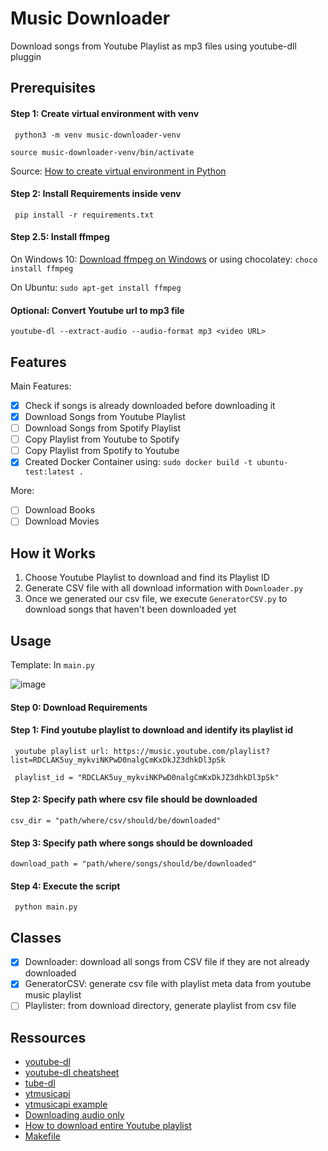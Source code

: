 # Music Downloader

Download songs from Youtube Playlist as mp3 files using youtube-dll pluggin

## Prerequisites

#### Step 1: Create virtual environment with venv

`` python3 -m venv music-downloader-venv``

`` source music-downloader-venv/bin/activate ``

Source: [How to create virtual environment in Python](https://linuxize.com/post/how-to-create-python-virtual-environments-on-ubuntu-18-04/)

#### Step 2: Install Requirements inside venv

`` pip install -r requirements.txt``

#### Step 2.5: Install ffmpeg

On Windows 10: [Download ffmpeg on Windows](https://www.wikihow.com/Install-FFmpeg-on-Windows)
or using chocolatey: ``choco install ffmpeg``

On Ubuntu: ``sudo apt-get install ffmpeg``


#### Optional: Convert Youtube url to mp3 file

`` youtube-dl --extract-audio --audio-format mp3 <video URL> ``




## Features

Main Features:
- [X] Check if songs is already downloaded before downloading it
- [X] Download Songs from Youtube Playlist
- [ ] Download Songs from Spotify Playlist
- [ ] Copy Playlist from Youtube to Spotify
- [ ] Copy Playlist from Spotify to Youtube
- [X] Created Docker Container using: `sudo docker build -t ubuntu-test:latest .`

More:
- [ ] Download Books
- [ ] Download Movies

## How it Works

1. Choose Youtube Playlist to download and find its Playlist ID
2. Generate CSV file with all download information with ``Downloader.py``
3. Once we generated our csv file, we execute ``GeneratorCSV.py`` to download songs that haven't been downloaded yet

## Usage

Template: In ``main.py``

![image](https://user-images.githubusercontent.com/34996954/125808504-688e06b6-10c9-4b46-a6e1-fae9cb18cdd0.png)
#### Step 0: Download Requirements

#### Step 1: Find youtube playlist to download and identify its playlist id

`` youtube playlist url: https://music.youtube.com/playlist?list=RDCLAK5uy_mykviNKPwD0nalgCmKxDkJZ3dhkDl3pSk``

`` playlist_id = "RDCLAK5uy_mykviNKPwD0nalgCmKxDkJZ3dhkDl3pSk"``

#### Step 2: Specify path where csv file should be downloaded

`` csv_dir = "path/where/csv/should/be/downloaded" ``

#### Step 3: Specify path where songs should be downloaded

`` download_path = "path/where/songs/should/be/downloaded" ``

#### Step 4: Execute the script

`` python main.py``


## Classes

- [X] Downloader: download all songs from CSV file if they are not already downloaded
- [X] GeneratorCSV: generate csv file with playlist meta data from youtube music playlist
- [ ] Playlister: from download directory, generate playlist from csv file

## Ressources

- [youtube-dl](https://github.com/ytdl-org/youtube-dl)
- [youtube-dl cheatsheet](https://sachithmuhandiram.medium.com/youtube-dl-cheatsheet-bcc0782e7124)
- [tube-dl](https://pypi.org/project/tube-dl)
- [ytmusicapi](https://ytmusicapi.readthedocs.io/en/latest/reference.html#ytmusicapi.YTMusic.get_playlist)
- [ytmusicapi example](https://github.com/sigma67/ytmusicapi/blob/master/tests/test.py)
- [Downloading audio only](https://itsfoss.com/youtube-dl-audio-only/)
- [How to download entire Youtube playlist](https://www.reddit.com/r/software/comments/9lxktm/how_to_download_entire_youtube_playlist/)
- [Makefile](https://pawamoy.github.io/posts/pass-makefile-args-as-typed-in-command-line/)


